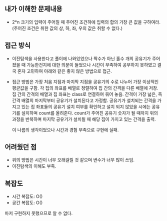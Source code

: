 ## 내가 이해한 문제내용

* 2*n 크기의 입력이 주어질 때 주어진 조건하에 입력의 합의 가장 큰 값을 구하여라. (주어진 조건은 취한 값의 상, 하, 좌, 우의 값은 취할 수 없다.)

## 접근 방식

* 이진탐색을 사용한다고 풀이에 나와있었으나 짝수가 아닌 홀수 개의 공유기가 주어졌을 때 가능한건지에 대한 의문이 들었으나 시간이 부족하여 공부하지 못하였고 결국 혼자 고민하여 아래와 같은 좋지 않은 방법으로 접근.

* 접근 방법은 
  가장 처음 지점과 마지막 지점을 공유기의 수로 나누어 가장 이상적인 평균값을 구함.
  각 집의 좌표를 배열로 정렬하여 집 간의 간격을 다른 배열에 저장.
  집 간의 간격의 배열과 집 좌표는 class로 연결하여 묶어 놓음.
  간격이 가장 넓은, 즉 간격 배열의 마지막부터 공유기가 설치된다고 가정함.
  공유기가 설치되는 간격을 가지고 있는 집 좌표들의 공유기 설치 여부를 확인하고 설치 되지 않았을 시에는 공유기를 설치하며 count를 올려준다.
  count가 주어진 공유기 숫자가 될 때까지 위의 과정을 반복하며 마지막 공유기가 설치될 때 해당 집이 가지고 있는 간격을 출력.

  이 나름의 생각이었으나 시간과 경험 부족으로 구현에 실패.

## 어려웠던 점

* 위의 방법은 시간이 너무 오래걸릴 것 같으며 변수가 너무 많이 쓰임.
* 이진탐색의 이해도 부족.

## 복잡도

* 시간 복잡도: O()
* 공간 복잡도: O()

마저 구현하지 못했으므로 알 수 없다.